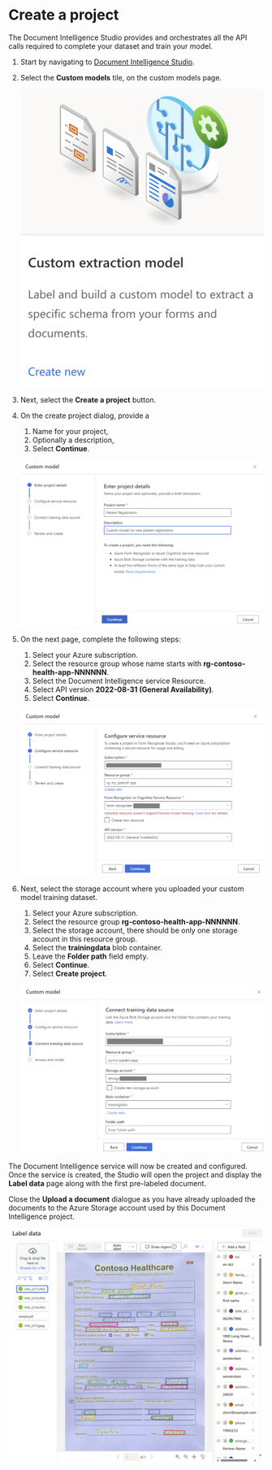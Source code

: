 # Create a project

The Document Intelligence Studio provides and orchestrates all the API calls required to complete your dataset and train your model.

1. Start by navigating to [Document Intelligence Studio](https://formrecognizer.appliedai.azure.com/studio).

1. Select the **Custom models** tile, on the custom models page.

    ![The image shows the custom models tile](img/custom_models_tile.png)

1. Next, select the **Create a project** button.

1. On the create project dialog, provide a
    1. Name for your project,
    2. Optionally a description,
    3. Select **Continue**.

    ![The image shows how to enter project details](./img/new_project_wizard.png)

2. On the next page, complete the following steps:

    1. Select your Azure subscription.
    2. Select the resource group whose name starts with **rg-contoso-health-app-NNNNNN**.
    3. Select the Document Intelligence service Resource.
    4. Select API version **2022-08-31 (General Availability)**.
    5. Select **Continue**.

    ![Select the Document Intelligence resource](./img/create-service-resources.png)

3. Next, select the storage account where you uploaded your custom model training dataset.

    1. Select your Azure subscription.
    2. Select the resource group **rg-contoso-health-app-NNNNNN**.
    3. Select the storage account, there should be only one storage account in this resource group.
    4. Select the **trainingdata** blob container.
    5. Leave the **Folder path** field empty.
    6. Select **Continue**.
    7. Select **Create project**.

    ![The image shows how to select the training data source](./img/connect_training_data_source.png)

The Document Intelligence service will now be created and configured. Once the service is created, the Studio will open the project and display the **Label data** page along with the first pre-labeled document. 

Close the **Upload a document** dialogue as you have already uploaded the documents to the Azure Storage account used by this Document Intelligence project.

![The image shows the first form](./img/first_pre_labeled_form.png)

